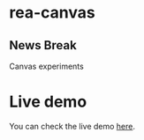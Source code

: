 rea-canvas
========
## News Break
Canvas experiments

Live demo
=========
You can check the live demo [here](http://agrunberg.alwaysdata.net).
